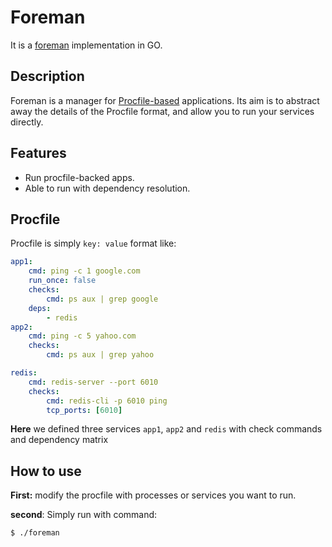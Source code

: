 # Foreman
It is a [foreman](https://github.com/ddollar/foreman) implementation in GO.

## Description
Foreman is a manager for [Procfile-based](https://en.wikipedia.org/wiki/Procfs) applications. Its aim is to abstract away the details of the Procfile format, and allow you to run your services directly.

## Features
- Run procfile-backed apps.
- Able to run with dependency resolution.

## Procfile
Procfile is simply `key: value` format like:
```yaml
app1:
    cmd: ping -c 1 google.com 
    run_once: false 
    checks:
        cmd: ps aux | grep google
    deps: 
        - redis
app2:
    cmd: ping -c 5 yahoo.com
    checks:
        cmd: ps aux | grep yahoo

redis:
    cmd: redis-server --port 6010
    checks:
        cmd: redis-cli -p 6010 ping
        tcp_ports: [6010]
```
**Here** we defined three services `app1`, `app2` and `redis` with check commands and dependency matrix

## How to use
**First:** modify the procfile with processes or services you want to run.

**second**: Simply run with command: 
```sh
$ ./foreman
```

